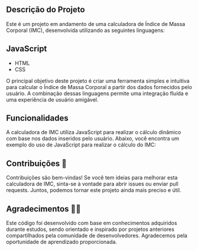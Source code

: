 ## Descrição do Projeto
Este é um projeto em andamento de uma calculadora de Índice de Massa Corporal (IMC), desenvolvida utilizando as seguintes linguagens:

## JavaScript
 * HTML
 * CSS

O principal objetivo deste projeto é criar uma ferramenta simples e intuitiva para calcular o Índice de Massa Corporal a partir dos dados fornecidos pelo usuário. A combinação dessas linguagens permite uma integração fluída e uma experiência de usuário amigável.

## Funcionalidades
A calculadora de IMC utiliza JavaScript para realizar o cálculo dinâmico com base nos dados inseridos pelo usuário. Abaixo, você encontra um exemplo do uso de JavaScript para realizar o cálculo do IMC:

## Contribuições 🎈
Contribuições são bem-vindas! Se você tem ideias para melhorar esta calculadora de IMC, sinta-se à vontade para abrir issues ou enviar pull requests. Juntos, podemos tornar este projeto ainda mais preciso e útil.

## Agradecimentos 🙌🙌
Este código foi desenvolvido com base em conhecimentos adquiridos durante estudos, sendo orientado e inspirado por projetos anteriores compartilhados pela comunidade de desenvolvedores. Agradecemos pela oportunidade de aprendizado proporcionada.
